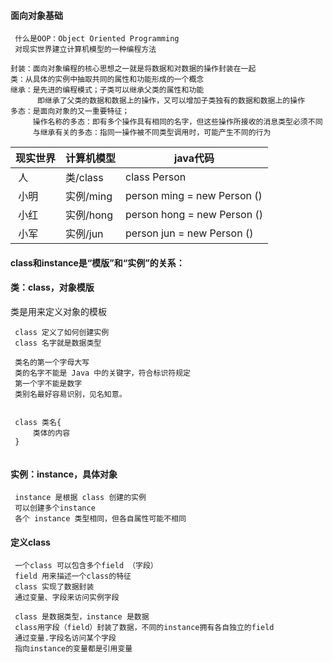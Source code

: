 
#### 面向对象基础
```
 什么是OOP：Object Oriented Programming
 对现实世界建立计算机模型的一种编程方法
 
封装：面向对象编程的核心思想之一就是将数据和对数据的操作封装在一起
类：从具体的实例中抽取共同的属性和功能形成的一个概念
继承：是先进的编程模式；子类可以继承父类的属性和功能
      即继承了父类的数据和数据上的操作，又可以增加子类独有的数据和数据上的操作
多态：是面向对象的又一重要特征；
     操作名称的多态：即有多个操作具有相同的名字，但这些操作所接收的消息类型必须不同
     与继承有关的多态：指同一操作被不同类型调用时，可能产生不同的行为
```
现实世界 | 计算机模型 | java代码
------- | --------- |---------
  人    | 类/class | class Person
  小明   |实例/ming | person ming = new Person ()
  小红   |实例/hong | person hong = new Person ()
  小军   |实例/jun | person jun = new Person ()
 

#### class和instance是“模版”和“实例”的关系：

#### 类：class，对象模版

类是用来定义对象的模板
```
 class 定义了如何创建实例
 class 名字就是数据类型
 
 类名的第一个字母大写
 类的名字不能是 Java 中的关键字，符合标识符规定
 第一个字不能是数字
 类别名最好容易识别，见名知意。
 
 
 class 类名{
     类体的内容
 }
 
```
#### 实例：instance，具体对象
```
 instance 是根据 class 创建的实例
 可以创建多个instance 
 各个 instance 类型相同，但各自属性可能不相同
```
#### 定义class
```
 一个class 可以包含多个field （字段）
 field 用来描述一个class的特征
 class 实现了数据封装
 通过变量、字段来访问实例字段

 class 是数据类型，instance 是数据
 class用字段（field）封装了数据，不同的instance拥有各自独立的field
 通过变量.字段名访问某个字段
 指向instance的变量都是引用变量

```
